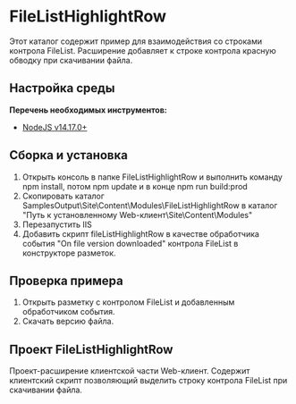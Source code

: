 # FileListHighlightRow

Этот каталог содержит пример для взаимодействия со строками контрола FileList. Расширение добавляет к строке контрола красную обводку при скачивании файла.

## Настройка среды

**Перечень необходимых инструментов:** 
* [NodeJS v14.17.0+](https://nodejs.org/en/)

## Сборка и установка

1. Открыть консоль в папке FileListHighlightRow и выполнить команду npm install, потом  npm update и в конце npm run build:prod
2. Скопировать каталог SamplesOutput\Site\Content\Modules\FileListHighlightRow в каталог "Путь к установленному Web-клиент\Site\Content\Modules"
3. Перезапустить IIS
4. Добавить скрипт fileListHighlightRow в качестве обработчика события "On file version downloaded" контрола FileList в конструкторе разметок.

## Проверка примера

1. Открыть разметку с контролом FileList и добавленным обработчиком события.
2. Скачать версию файла.

## Проект FileListHighlightRow

Проект-расширение клиентской части Web-клиент. Содержит клиентский скрипт позволяющий выделить строку контрола FileList при скачивании файла.